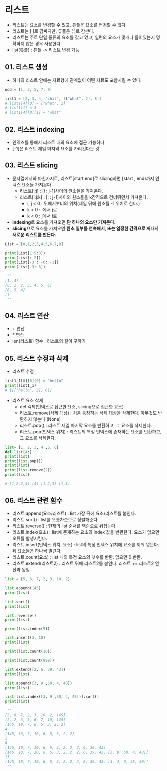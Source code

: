 # 리스트
  - 리스트는 요소를 변경할 수 있고, 튜플은 요소를 변경할 수 없다.
  - 리스트는 [ ]로 감싸지만, 튜플은 ( )로 감싼다.
  - 리스트는 주로 단일 종류의 요소를 갖고 있고, 일련의 요소가 몇개나 들어있는지 명확하지 않은 경우 사용한다
  - list(튜플) : 튜플 -> 리스트 변경 가능
 
## 01. 리스트 생성
  - 하나의 리스트 안에는 자료형에 관계없이 어떤 자료도 포함시킬 수 있다.

```python
odd = [1, 3, 5, 7, 9]

list1 = [2, 3, 4, "shit", [["what", 2], 8]]
# list1[4][0] = ["what", 2]
# list1[1] = 3
# list1[4][0][1] = "what"
```

## 02. 리스트 indexing
  - 인덱스를 통해서 리스트 내의 요소에 접근 가능하다
  - [-1]은 리스트 제일 마지막 요소를 가리킨다는 것

## 03. 리스트 slicing
  - 문자열에서와 마찬가지로, 리스트[start:end]로 slicing하면 [start , end)까지 인덱스 요소들 가져온다.
    - 리스트[i:j] : [i : j-1]사이의 원소들을 가져온다.
    - 리스트[i:j:k] : [i : j-1]사이의 원소들을 k간격으로 건너뛰면서 가져온다.
      - i, j < 0 : 뒤에서부터의 위치(제일 뒤에 원소를 -1 위치로 한다.)
      - k > 0 : i에서 j로
      - k < 0 : j에서 i로
  - **indexing**로 요소를 가져오면 **단 하나의 요소만 가져온다.**
  - **slicing**으로 요소를 가져오면 **원소 일부를 연속해서, 또는 일정한 간격으로 꺼내서 새로운 리스트를 만든다.**

```python
List = [0,1,2,3,4,5,6,7,8]

print(List[1:5:3])
print(List[:-2])
print(List[-3 : -6: -1])
print(List[-3:-6])

'''
[1, 4]
[0, 1, 2, 3, 4, 5, 6]
[6, 5, 4]
[]
'''
```

## 04. 리스트 연산
  - \+ 연산
  - \* 연산
  - len(리스트) 함수 : 리스트의 길이 구하기

## 05. 리스트 수정과 삭제
  - 리스트 수정

```python
list1_1[0][0][0] = "hello"
print(list1_1)
# [[['hello', 2], 8]]
```

  - 리스트 요소 삭제
    - del 객체(인덱스로 접근한 요소, slicing으로 접근한 요소)
    - 리스트.remove(삭제 대상) : 처음 등장하는 삭제 대상을 삭제한다. 아무것도 반환하지 않는다 (None)
    - 리스트.pop() : 리스트 제일 마지막 요소를 반환하고, 그 요소를 삭제한다.
    - 리스트.pop(인덱스 위치) : 리스트의 특정 인덱스에 존재하는 요소를 반환하고, 그 요소를 삭제한다.

```python
list= [1, 2, 3, 4 ,5, 6]
del list[4:]
print(list)
print(list.pop())
print(list)
print(list.remove(2))
print(list)

# [1,2,3,4] [4] [1,2,3] [1,3]
```

## 06. 리스트 관련 함수
  - 리스트.append(요소/리스트) : list 가장 뒤에 요소/리스트를 붙인다.
  - 리스트.sort() : list를 오름차순으로 정렬해준다
  - 리스트.reverse() : 현재의 list 순서를 역순으로 뒤집는다.
  - 리스트.index(요소) : list에 존재하는 요소의 index 값을 반환한다. 요소가 없으면 오류를 발생시킨다.
  - 리스트.insert(인덱스 위치, 요소) : list의 특정 인덱스 위치에 요소를 끼워 넣는다. 뒤 요소들은 하나씩 밀린다.
  - 리스트.count(요소) : list 내의 특정 요소의 갯수를 반환. 없으면 0 반환.
  - 리스트.extend(리스트2) : 리스트 뒤에 리스트2를 붙인다. 리스트 += 리스트2 연산과 동일.

```python
list = [5, 6, 7, 2, 3, 10, 2]

list.append(145)
print(list)

list.sort()
print(list)

list.reverse()
print(list)

print(list.index(5))

list.insert(3, 10)
print(list)

print(list.count(10))

print(list.count(999))

list.extend([2, 6, 39, 43])
print(list)

list.append([3, 9 ,50, 4, 48])
print(list)

list[list.index([3, 9 ,50, 4, 48])].sort()
print(list)

'''
[5, 6, 7, 2, 3, 10, 2, 145]
[2, 2, 3, 5, 6, 7, 10, 145]
[145, 10, 7, 6, 5, 3, 2, 2]
4
[145, 10, 7, 10, 6, 5, 3, 2, 2]
2
0
[145, 10, 7, 10, 6, 5, 3, 2, 2, 2, 6, 39, 43]
[145, 10, 7, 10, 6, 5, 3, 2, 2, 2, 6, 39, 43, [3, 9, 50, 4, 48]]
13
[145, 10, 7, 10, 6, 5, 3, 2, 2, 2, 6, 39, 43, [3, 4, 9, 48, 50]]
'''
```




